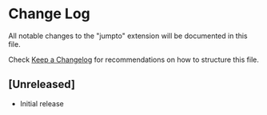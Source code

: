 # Change Log

All notable changes to the "jumpto" extension will be documented in this file.

Check [Keep a Changelog](http://keepachangelog.com/) for recommendations on how to structure this file.

## [Unreleased]

- Initial release